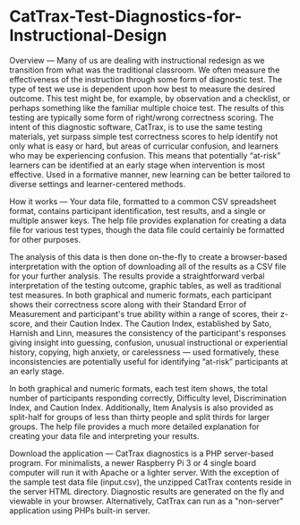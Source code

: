 # CatTrax-Test-Diagnostics-for-Instructional-Design

Overview — Many of us are dealing with instructional redesign as we transition from what was the traditional classroom. We often measure the effectiveness of the instruction through some form of diagnostic test. The type of test we use is dependent upon how best to measure the desired outcome. This test might be, for example, by observation and a checklist, or perhaps something like the familiar multiple choice test. The results of this testing are typically some form of right/wrong correctness scoring. The intent of this diagnostic software, CatTrax, is to use the same testing materials, yet surpass simple test correctness scores to help identify not only what is easy or hard, but areas of curricular confusion, and learners who may be experiencing confusion. This means that potentially “at-risk” learners can be identified at an early stage when intervention is most effective. Used in a formative manner, new learning can be better tailored to diverse settings and learner-centered methods.

How it works — Your data file, formatted to a common CSV spreadsheet format, contains participant identification, test results, and a single or multiple answer keys. The help file provides explanation for creating a data file for various test types, though the data file could certainly be formatted for other purposes. 

The analysis of this data is then done on-the-fly to create a browser-based interpretation with the option of downloading all of the results as a CSV file for your further analysis. The results provide a straightforward verbal interpretation of the testing outcome, graphic tables, as well as traditional test measures. 
In both graphical and numeric formats, each participant shows their correctness score along with their Standard Error of Measurement and participant's true ability within a range of scores, their z-score, and their Caution Index. The Caution Index, established by Sato, Harnish and Linn, measures the consistency of the participant's responses giving insight into guessing, confusion, unusual instructional or experiential history, copying, high anxiety, or carelessness — used formatively, these inconsistencies are potentially useful for identifying “at-risk” participants at an early stage. 

In both graphical and numeric formats, each test item shows, the total number of participants responding correctly, Difficulty level, Discrimination Index, and Caution Index. Additionally, Item Analysis is also provided as split-half for groups of less than thirty people and split thirds for larger groups. The help file provides a much more detailed explanation for creating your data file and interpreting your results. 

Download the application — CatTrax diagnostics is a PHP server-based program. For minimalists, a newer Raspberry Pi 3 or 4 single board computer will run it with Apache or a lighter server. With the exception of the sample test data file (input.csv), the unzipped CatTrax contents reside in the server HTML directory. Diagnostic results are generated on the fly and viewable in your browser. Alternatively, CatTrax can run as a "non-server" application using PHPs built-in server. 

